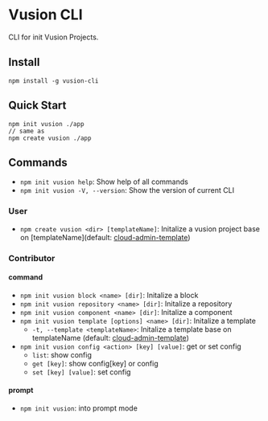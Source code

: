 # Vusion CLI

CLI for init Vusion Projects.

## Install

``` shell
npm install -g vusion-cli
```

## Quick Start

``` shell
npm init vusion ./app
// same as
npm create vusion ./app
```

## Commands

- `npm init vusion help`: Show help of all commands
- `npm init vusion -V, --version`: Show the version of current CLI

### User

- `npm create vusion <dir> [templateName]`: Initalize a vusion project base on [templateName](default: [cloud-admin-template](https://github.com/vusion-templates/cloud-admin-template))

### Contributor

#### command

- `npm init vusion block <name> [dir]`: Initalize a block
- `npm init vusion repository <name> [dir]`: Initalize a repository
- `npm init vusion component <name> [dir]`: Initalize a component
- `npm init vusion template [options] <name> [dir]`: Initalize a template
  - `-t, --template <templateName>`: Initalize a template base on templateName (default: [cloud-admin-template](https://github.com/vusion-templates/cloud-admin-template))
- `npm init vusion config <action> [key] [value]`: get or set config
  - `list`: show config
  - `get [key]`: show config[key] or config
  - `set [key] [value]`: set config

#### prompt

- `npm init vusion`: into prompt mode
